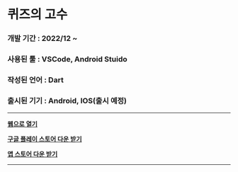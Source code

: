 # 퀴즈의 고수 
### 개발 기간 : 2022/12 ~
### 사용된 툴 : VSCode, Android Stuido
### 작성된 언어 : Dart
### 출시된 기기 : Android, IOS(출시 예정)
-------------
**[웹으로 열기](https://touch-party-67378457.firebaseapp.com/#/)**

**[구글 플레이 스토어 다운 받기](https://play.google.com/store/apps/details?id=com.flutter.gosuoflife&hl=ko&gl=US)**

**[앱 스토어 다운 받기](https://apps.apple.com/kr/app/%ED%80%B4%EC%A6%88%EC%9D%98-%EA%B3%A0%EC%88%98/id1660371017)**

-------------
